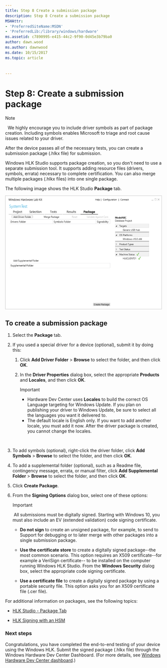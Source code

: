 ```yaml
---
title: Step 8 Create a submission package
description: Step 8 Create a submission package
MSHAttr:
- 'PreferredSiteName:MSDN'
- 'PreferredLib:/library/windows/hardware'
ms.assetid: c7890995-e415-44c2-9f90-0d45e3b79ba0
author: dawn.wood
ms.author: dawnwood
ms.date: 10/15/2017
ms.topic: article


---
```


# Step 8: Create a submission package

>[!NOTE]
>  We highly encourage you to include driver symbols as part of package creation. Including symbols enables Microsoft to triage and root cause issues related to your driver.

After the device passes all of the necessary tests, you can create a submission package (.hlkx file) for submission.

Windows HLK Studio supports package creation, so you don't need to use a separate submission tool. It supports adding resource files (drivers, symbols, errata) necessary to complete certification. You can also merge multiple packages (.hlkx files) into one single package.

The following image shows the HLK Studio **Package** tab.

![hlk studio package tab](images/hlk-studio-package-tab.png)

## To create a submission package


1.  Select the **Package** tab.

2.  If you used a special driver for a device (optional), submit it by doing this:

    1.  Click **Add Driver Folder** > **Browse** to select the folder, and then click **OK**.

    2.  In the **Driver Properties** dialog box, select the appropriate **Products** and **Locales**, and then click **OK**.

        >[!IMPORTANT]
        > * Hardware Dev Center uses **Locales** to build the correct OS Language targeting for Windows Update. If you plan on publishing your driver to Windows Update, be sure to select all the languages you want it delivered to. 
        > * The default locale is English only. If you want to add another locale, you must add it now. After the driver package is created, you cannot change the locales.  

         

3.  To add symbols (optional), right-click the driver folder, click **Add Symbols** &gt; **Browse** to select the folder, and then click **OK**.

4.  To add a supplemental folder (optional), such as a Readme file, contingency message, errata, or manual filter, click **Add Supplemental Folder** &gt; **Browse** to select the folder, and then click **OK**.

5.  Click **Create Package**.

6.  From the **Signing Options** dialog box, select one of these options:

    >[!IMPORTANT]
    > All submissions must be digitally signed.
    > Starting with Windows 10, you must also include an EV (extended validation) code signing certificate.

    -   **Do not sign** to create an unsigned package, for example, to send to Support for debugging or to later merge with other packages into a single submission package.

    -   **Use the certificate store** to create a digitally signed package--the most common scenario. This option requires an X509 certificate--for example a VeriSign certificate-- to be installed on the computer running Windows HLK Studio. From the **Windows Security** dialog box, select the appropriate code signing certificate.

    -   **Use a certificate file** to create a digitally signed package by using a portable security file. This option asks you for an X509 certificate file (.cer file).

For additional information on packages, see the following topics:

-   [HLK Studio - Package Tab](..\user\hlk-studio---package-tab.md)

-   [HLK Signing with an HSM](..\user\hlk-signing-with-an-hsm.md)

### Next steps

Congratulations, you have completed the end-to-end testing of your device using the Windows HLK. Submit the signed package (.hlkx file) through the Windows Hardware Dev Center Dashboard. (For more details, see [Windows Hardware Dev Center dashboard](https://docs.microsoft.com/en-us/windows-hardware/drivers/dashboard/).)

 

 






